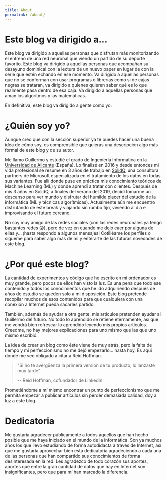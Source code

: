```yaml
---
title: About
permalink: /about/
---
```



# Este blog va dirigido a...

Este blog va dirigido a aquellas personas que disfrutan más monitorizando el
entreno de una red neuronal que viendo un partido de su deporte favorito.
Este blog va dirigido a aquellas personas que acompañan su desayuno dominical
con la lectura de un nuevo paper en lugar de con la serie que estén echando en
ese momento.
Va dirigido a aquellas personas que no se conforman con usar programas o
librerías como si de cajas negras se trataran, va dirigido a quienes quieren
saber qué es lo que realmente pasa dentro de esa caja.
Va dirigido a aquellas personas que aman los algoritmos y las matemáticas.

En definitiva, este blog va dirigido a gente como yo.


# ¿Quién soy yo?

Aunque creo que con la sección superior ya te puedes hacer una buena idea de
cómo soy, es comprensible que quieras una descripción algo más formal de este
blog y de su autor.

Me llamo Guillermo y estudié el grado de Ingeniería Informática en la
[Universidad de Alicante](https://www.ua.es/) (España).
Lo finalizé en 2016 y desde entonces mi vida profesional se resume en 3 años de
trabajo en [SolidQ](http://www.solidq.com/), una consultora partners de
Microsoft especializada en el tratamiento de los datos en todas sus variantes.
Fue allí donde puse en práctica mis conocimiento teóricos de Machine Learning
(ML) y donde aprendí a tratar con clientes.
Después de mis 3 años en SolidQ, a finales del verano del 2019, decidí tomarme
un descanso para ver mundo y disfrutar del humilde placer del estudio de la
informática (ML y técnicas algorítmicas).
Actualmente aún me encuentro disfrutando de este break y viajando sin rumbo
fijo, viviendo al día e improvisando el futuro cercano.

No soy muy amigo de las redes sociales (con las redes neuronales ya tengo
bastantes redes 😜), pero de vez en cuando me dejo caer por alguna de ellas
y... ¡hasta respondo a algunos mensajes!
Cotilléame los perfiles o sígueme para saber algo más de mi y enterarte de las
futuras novedades de este blog.


# ¿Por qué este blog?

La cantidad de experimentos y código que he escrito en mi ordenador es muy
grande, pero pocos de ellos han visto la luz.
Es una pena que todo ese contenido y todos los conocimientos que he ido
adquiriendo después de años de estudio se queden solo a mi disposición.
Este blog pretende recopilar muchos de esos contenidos para que cualquiera con
una conexión a Internet pueda sacarles partido.

También, además de ayudar a otra gente, mis artículos pretenden ayudar al
Guillermo del futuro.
No todo lo aprendido se retiene eternamente, así que me vendrá bien refrescar
lo aprendido leyendo mis propios artículos.
Creedme, no hay mejores explicaciones para uno mismo que las que uno mismo
escribió.

La idea de crear un blog como éste viene de muy atrás, pero la falta de tiempo
y mi perfeccionismo no me dejó empezarlo... hasta hoy.
Es aquí donde me veo obligado a citar a Reid Hoffman.

> "Si no te avergüenza la primera versión de tu producto, lo lanzaste muy tarde"
>
> -- Reid Hoffman, cofundador de LinkedIn

Prometiéndome a mí mismo encontrar un punto de perfeccionismo que me permita
empezar a publicar artículos sin perder demasiada calidad, doy a luz a este
blog.


# Dedicatoria

Me gustaría agradecer públicamente a todos aquellos que han hecho posible que
me haya iniciado en el mundo de la informática.
Son ya muchos años los que llevo estudiando de forma autodidacta a través de
Internet, así que me gustaría aprovechar bien esta dedicatoria agradeciendo a 
cada una de las personas que han compartido sus conocimientos de forma
desinteresada en la red.
Les agradezco de todo corazón sus aportes, aportes que entre la gran cantidad
de datos que hay en Internet son insignificantes, pero que para mí han marcado
la diferencia.
